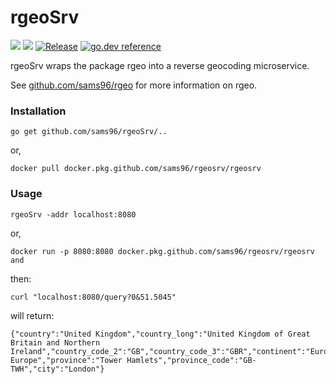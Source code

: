 # rgeoSrv
[![](https://img.shields.io/github/workflow/status/sams96/rgeoSrv/continuous-integration?style=for-the-badge)](https://github.com/sams96/rgeoSrv/actions?query=workflow%3Acontinuous-integration)
[![](https://goreportcard.com/badge/github.com/sams96/rgeoSrv?style=for-the-badge)](https://goreportcard.com/report/github.com/sams96/rgeoSrv)
[![Release](https://img.shields.io/github/tag/sams96/rgeoSrv.svg?label=release&color=24B898&logo=github&style=for-the-badge)](https://github.com/sams96/rgeoSrv/releases/latest)
[![go.dev reference](https://img.shields.io/badge/go.dev-reference-007d9c?logo=go&logoColor=white&style=for-the-badge)](https://pkg.go.dev/github.com/sams96/rgeoSrv)

rgeoSrv wraps the package rgeo into a reverse geocoding microservice.

See [github.com/sams96/rgeo](https://github.com/sams96/rgeo) for more
information on rgeo.

### Installation

    go get github.com/sams96/rgeoSrv/..

or,

    docker pull docker.pkg.github.com/sams96/rgeosrv/rgeosrv

### Usage

    rgeoSrv -addr localhost:8080

or,

	docker run -p 8080:8080 docker.pkg.github.com/sams96/rgeosrv/rgeosrv and

then:

	curl "localhost:8080/query?0&51.5045"

will return:

	{"country":"United Kingdom","country_long":"United Kingdom of Great Britain and Northern Ireland","country_code_2":"GB","country_code_3":"GBR","continent":"Europe","region":"Europe","subregion":"Northern Europe","province":"Tower Hamlets","province_code":"GB-TWH","city":"London"}
